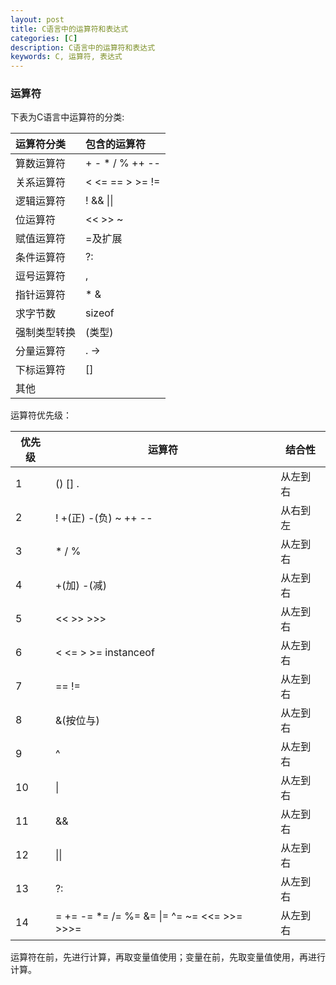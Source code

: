 ```yaml
---
layout: post
title: C语言中的运算符和表达式
categories: [C]
description: C语言中的运算符和表达式
keywords: C, 运算符, 表达式
---
```


### 运算符

下表为C语言中运算符的分类:

|运算符分类|包含的运算符|
|:-|:-|
|算数运算符|+ - * / % ++ --|
|关系运算符|< <= == > >= !=|
|逻辑运算符|! && \|\||
|位运算符|<< >> ~ | ^ &|
|赋值运算符|=及扩展|
|条件运算符|?:|
|逗号运算符|,|
|指针运算符|* &|
|求字节数|sizeof|
|强制类型转换|(类型)|
|分量运算符|. ->|
|下标运算符|[]|
|其他||

运算符优先级：

|优先级|运算符|结合性|
|-|-|-|
|1|() [] .|从左到右|
|2|! +(正) -(负) ~ ++ --|从右到左|
|3|* / %|从左到右|
|4|+(加) -(减)|从左到右|
|5|<< >> >>>|从左到右|
|6|< <= > >= instanceof|从左到右|
|7|== !=|从左到右|
|8|&(按位与)|从左到右|
|9|^|从左到右|
|10|\||从左到右|
|11|&&|从左到右|
|12|\|\||从左到右|
|13|?:|从左到右|
|14|= += -= *= /= %= &= \|= ^= ~= <<= >>= >>>=|从左到右|

运算符在前，先进行计算，再取变量值使用；变量在前，先取变量值使用，再进行计算。